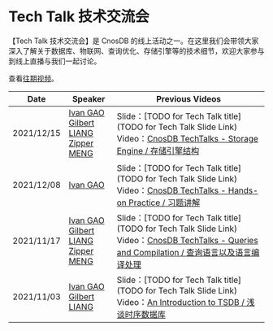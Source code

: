 # Tech Talk 技术交流会 

【Tech Talk 技术交流会】是 CnosDB 的线上活动之一。在这里我们会带领大家深入了解关于数据库、物联网、查询优化、存储引擎等的技术细节，欢迎大家参与到线上直播与我们一起讨论。

查看[往期视频](TODO)。 

| **Date**     | **Speaker**                                                                                    | **Previous Videos**|
| ---------- | ------------------------------------------------------------------------------------------ | ------------------------------------------------------------------------------------------------------------------------------------------------------------------------------------------------------------------------------------------------------------------------------ |
| 2021/12/15 | [Ivan GAO](https://github.com/IvanGao01)<br>[Gilbert LIANG](https://github.com/Gilbert-Liang)<br>[Zipper MENG](https://github.com/zipper-meng)| Slide：[TODO for Tech Talk title](TODO for Tech Talk Slide Link)<br>Video：[CnosDB TechTalks - Storage Engine / 存储引擎结构](https://www.youtube.com/watch?v=vaQ8sJicmzU)
| 2021/12/08 | [Ivan GAO](https://github.com/IvanGao01)| Slide：[TODO for Tech Talk title](TODO for Tech Talk Slide Link)<br>Video：[CnosDB TechTalks - Hands-on Practice / 习题讲解](https://youtu.be/pUjnuVkXDBQ)
| 2021/11/17 | [Ivan GAO](https://github.com/IvanGao01)<br>[Gilbert LIANG](https://github.com/Gilbert-Liang)<br>[Zipper MENG](https://github.com/zipper-meng)| Slide：[TODO for Tech Talk title](TODO for Tech Talk Slide Link)<br>Video：[CnosDB TechTalks - Queries and Compilation / 查询语言以及语言编译处理](https://www.youtube.com/watch?v=fuaLJ77mPUI)
| 2021/11/03 | [Ivan GAO](https://github.com/IvanGao01)<br>[Gilbert LIANG](https://github.com/Gilbert-Liang)| Slide：[TODO for Tech Talk title](TODO for Tech Talk Slide Link)<br>Video：[An Introduction to TSDB / 浅谈时序数据库](https://youtu.be/CUIF7T1GYfE)